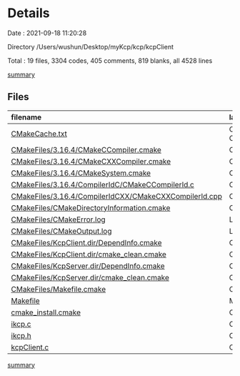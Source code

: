 # Details

Date : 2021-09-18 11:20:28

Directory /Users/wushun/Desktop/myKcp/kcp/kcpClient

Total : 19 files,  3304 codes, 405 comments, 819 blanks, all 4528 lines

[summary](results.md)

## Files
| filename | language | code | comment | blank | total |
| :--- | :--- | ---: | ---: | ---: | ---: |
| [CMakeCache.txt](/CMakeCache.txt) | CMake Cache | 294 | 0 | 66 | 360 |
| [CMakeFiles/3.16.4/CMakeCCompiler.cmake](/CMakeFiles/3.16.4/CMakeCCompiler.cmake) | CMake | 60 | 0 | 17 | 77 |
| [CMakeFiles/3.16.4/CMakeCXXCompiler.cmake](/CMakeFiles/3.16.4/CMakeCXXCompiler.cmake) | CMake | 70 | 0 | 19 | 89 |
| [CMakeFiles/3.16.4/CMakeSystem.cmake](/CMakeFiles/3.16.4/CMakeSystem.cmake) | CMake | 10 | 0 | 6 | 16 |
| [CMakeFiles/3.16.4/CompilerIdC/CMakeCCompilerId.c](/CMakeFiles/3.16.4/CompilerIdC/CMakeCCompilerId.c) | C | 507 | 50 | 115 | 672 |
| [CMakeFiles/3.16.4/CompilerIdCXX/CMakeCXXCompilerId.cpp](/CMakeFiles/3.16.4/CompilerIdCXX/CMakeCXXCompilerId.cpp) | C++ | 496 | 52 | 113 | 661 |
| [CMakeFiles/CMakeDirectoryInformation.cmake](/CMakeFiles/CMakeDirectoryInformation.cmake) | CMake | 12 | 0 | 5 | 17 |
| [CMakeFiles/CMakeError.log](/CMakeFiles/CMakeError.log) | Log | 16 | 0 | 7 | 23 |
| [CMakeFiles/CMakeOutput.log](/CMakeFiles/CMakeOutput.log) | Log | 256 | 0 | 35 | 291 |
| [CMakeFiles/KcpClient.dir/DependInfo.cmake](/CMakeFiles/KcpClient.dir/DependInfo.cmake) | CMake | 18 | 0 | 4 | 22 |
| [CMakeFiles/KcpClient.dir/cmake_clean.cmake](/CMakeFiles/KcpClient.dir/cmake_clean.cmake) | CMake | 10 | 0 | 2 | 12 |
| [CMakeFiles/KcpServer.dir/DependInfo.cmake](/CMakeFiles/KcpServer.dir/DependInfo.cmake) | CMake | 18 | 0 | 4 | 22 |
| [CMakeFiles/KcpServer.dir/cmake_clean.cmake](/CMakeFiles/KcpServer.dir/cmake_clean.cmake) | CMake | 10 | 0 | 2 | 12 |
| [CMakeFiles/Makefile.cmake](/CMakeFiles/Makefile.cmake) | CMake | 48 | 0 | 6 | 54 |
| [Makefile](/Makefile) | Makefile | 100 | 46 | 63 | 209 |
| [cmake_install.cmake](/cmake_install.cmake) | CMake | 38 | 0 | 7 | 45 |
| [ikcp.c](/ikcp.c) | C | 921 | 112 | 183 | 1,216 |
| [ikcp.h](/ikcp.h) | C++ | 268 | 108 | 111 | 487 |
| [kcpClient.c](/kcpClient.c) | C | 152 | 37 | 54 | 243 |

[summary](results.md)